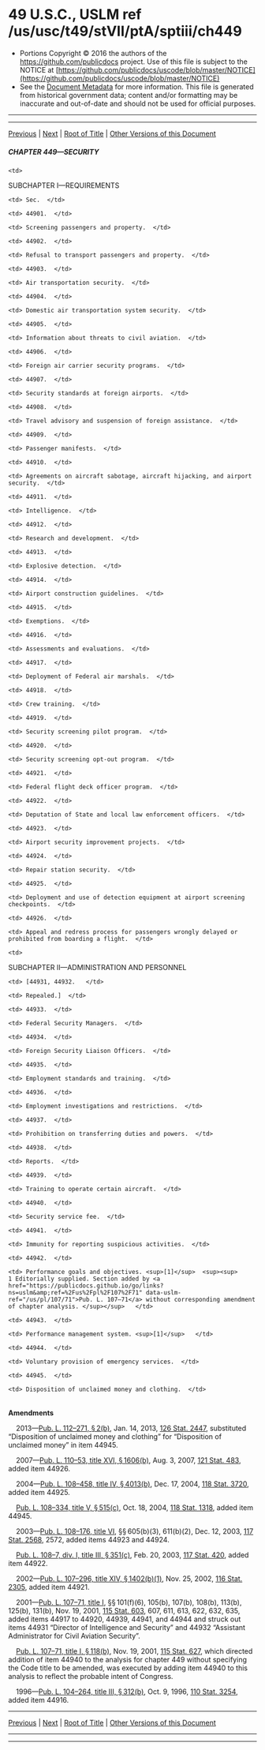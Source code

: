 ---
---

# 49 U.S.C., USLM ref /us/usc/t49/stVII/ptA/sptiii/ch449

* Portions Copyright © 2016 the authors of the https://github.com/publicdocs project.
  Use of this file is subject to the NOTICE at [https://github.com/publicdocs/uscode/blob/master/NOTICE](https://github.com/publicdocs/uscode/blob/master/NOTICE)
* See the [Document Metadata](././../../../../../../..//README.md) for more information.
  This file is generated from historical government data; content and/or formatting may be inaccurate and out-of-date and should not be used for official purposes.

----------
----------

[Previous](./../../../../../../..//us/usc/t49/stVII/ptA/sptiii/ch447/m__us_usc_t49_s44735.md) | [Next](./../../../../../../..//us/usc/t49/stVII/ptA/sptiii/ch449/schI/m__us_usc_t49_stVII_ptA_sptiii_ch449_schI.md) | [Root of Title](./../../../../../../../) | [Other Versions of this Document](https://publicdocs.github.io/go/links?ns=uslm&ref=%2Fus%2Fusc%2Ft49%2FstVII%2FptA%2Fsptiii%2Fch449)

##### CHAPTER 449—SECURITY

<table>

  <tr>

    <td> 

SUBCHAPTER I—REQUIREMENTS  </td>

  </tr>

  <tr>

    <td> Sec.  </td>

  </tr>

  <tr>

    <td> 44901.  </td>

    <td> Screening passengers and property.  </td>

  </tr>

  <tr>

    <td> 44902.  </td>

    <td> Refusal to transport passengers and property.  </td>

  </tr>

  <tr>

    <td> 44903.  </td>

    <td> Air transportation security.  </td>

  </tr>

  <tr>

    <td> 44904.  </td>

    <td> Domestic air transportation system security.  </td>

  </tr>

  <tr>

    <td> 44905.  </td>

    <td> Information about threats to civil aviation.  </td>

  </tr>

  <tr>

    <td> 44906.  </td>

    <td> Foreign air carrier security programs.  </td>

  </tr>

  <tr>

    <td> 44907.  </td>

    <td> Security standards at foreign airports.  </td>

  </tr>

  <tr>

    <td> 44908.  </td>

    <td> Travel advisory and suspension of foreign assistance.  </td>

  </tr>

  <tr>

    <td> 44909.  </td>

    <td> Passenger manifests.  </td>

  </tr>

  <tr>

    <td> 44910.  </td>

    <td> Agreements on aircraft sabotage, aircraft hijacking, and airport security.  </td>

  </tr>

  <tr>

    <td> 44911.  </td>

    <td> Intelligence.  </td>

  </tr>

  <tr>

    <td> 44912.  </td>

    <td> Research and development.  </td>

  </tr>

  <tr>

    <td> 44913.  </td>

    <td> Explosive detection.  </td>

  </tr>

  <tr>

    <td> 44914.  </td>

    <td> Airport construction guidelines.  </td>

  </tr>

  <tr>

    <td> 44915.  </td>

    <td> Exemptions.  </td>

  </tr>

  <tr>

    <td> 44916.  </td>

    <td> Assessments and evaluations.  </td>

  </tr>

  <tr>

    <td> 44917.  </td>

    <td> Deployment of Federal air marshals.  </td>

  </tr>

  <tr>

    <td> 44918.  </td>

    <td> Crew training.  </td>

  </tr>

  <tr>

    <td> 44919.  </td>

    <td> Security screening pilot program.  </td>

  </tr>

  <tr>

    <td> 44920.  </td>

    <td> Security screening opt-out program.  </td>

  </tr>

  <tr>

    <td> 44921.  </td>

    <td> Federal flight deck officer program.  </td>

  </tr>

  <tr>

    <td> 44922.  </td>

    <td> Deputation of State and local law enforcement officers.  </td>

  </tr>

  <tr>

    <td> 44923.  </td>

    <td> Airport security improvement projects.  </td>

  </tr>

  <tr>

    <td> 44924.  </td>

    <td> Repair station security.  </td>

  </tr>

  <tr>

    <td> 44925.  </td>

    <td> Deployment and use of detection equipment at airport screening checkpoints.  </td>

  </tr>

  <tr>

    <td> 44926.  </td>

    <td> Appeal and redress process for passengers wrongly delayed or prohibited from boarding a flight.  </td>

  </tr>

  <tr>

    <td> 

SUBCHAPTER II—ADMINISTRATION AND PERSONNEL  </td>

  </tr>

  <tr>

    <td> [44931, 44932.   </td>

    <td> Repealed.]  </td>

  </tr>

  <tr>

    <td> 44933.  </td>

    <td> Federal Security Managers.  </td>

  </tr>

  <tr>

    <td> 44934.  </td>

    <td> Foreign Security Liaison Officers.  </td>

  </tr>

  <tr>

    <td> 44935.  </td>

    <td> Employment standards and training.  </td>

  </tr>

  <tr>

    <td> 44936.  </td>

    <td> Employment investigations and restrictions.  </td>

  </tr>

  <tr>

    <td> 44937.  </td>

    <td> Prohibition on transferring duties and powers.  </td>

  </tr>

  <tr>

    <td> 44938.  </td>

    <td> Reports.  </td>

  </tr>

  <tr>

    <td> 44939.  </td>

    <td> Training to operate certain aircraft.  </td>

  </tr>

  <tr>

    <td> 44940.  </td>

    <td> Security service fee.  </td>

  </tr>

  <tr>

    <td> 44941.  </td>

    <td> Immunity for reporting suspicious activities.  </td>

  </tr>

  <tr>

    <td> 44942.  </td>

    <td> Performance goals and objectives. <sup>[1]</sup>  <sup><sup> 1 Editorially supplied. Section added by <a href="https://publicdocs.github.io/go/links?ns=uslm&amp;ref=%2Fus%2Fpl%2F107%2F71" data-uslm-ref="/us/pl/107/71">Pub. L. 107–71</a> without corresponding amendment of chapter analysis. </sup></sup>   </td>

  </tr>

  <tr>

    <td> 44943.  </td>

    <td> Performance management system. <sup>[1]</sup>   </td>

  </tr>

  <tr>

    <td> 44944.  </td>

    <td> Voluntary provision of emergency services.  </td>

  </tr>

  <tr>

    <td> 44945.  </td>

    <td> Disposition of unclaimed money and clothing.  </td>

  </tr>

</table>

 __Amendments__ 

    2013—[Pub. L. 112–271, § 2(b)][/us/pl/112/271/s2/b], Jan. 14, 2013, [126 Stat. 2447][/us/stat/126/2447], substituted “Disposition of unclaimed money and clothing” for “Disposition of unclaimed money” in item 44945.

    2007—[Pub. L. 110–53, title XVI, § 1606(b)][/us/pl/110/53/s1606/b], Aug. 3, 2007, [121 Stat. 483][/us/stat/121/483], added item 44926.

    2004—[Pub. L. 108–458, title IV, § 4013(b)][/us/pl/108/458/s4013/b], Dec. 17, 2004, [118 Stat. 3720][/us/stat/118/3720], added item 44925.

    [Pub. L. 108–334, title V, § 515(c)][/us/pl/108/334/s515/c], Oct. 18, 2004, [118 Stat. 1318][/us/stat/118/1318], added item 44945.

    2003—[Pub. L. 108–176, title VI][/us/pl/108/176], §§ 605(b)(3), 611(b)(2), Dec. 12, 2003, [117 Stat. 2568][/us/stat/117/2568], 2572, added items 44923 and 44924.

    [Pub. L. 108–7, div. I, title III, § 351(c)][/us/pl/108/7/s351/c], Feb. 20, 2003, [117 Stat. 420][/us/stat/117/420], added item 44922.

    2002—[Pub. L. 107–296, title XIV, § 1402(b)(1)][/us/pl/107/296/s1402/b/1], Nov. 25, 2002, [116 Stat. 2305][/us/stat/116/2305], added item 44921.

    2001—[Pub. L. 107–71, title I][/us/pl/107/71], §§ 101(f)(6), 105(b), 107(b), 108(b), 113(b), 125(b), 131(b), Nov. 19, 2001, [115 Stat. 603][/us/stat/115/603], 607, 611, 613, 622, 632, 635, added items 44917 to 44920, 44939, 44941, and 44944 and struck out items 44931 “Director of Intelligence and Security” and 44932 “Assistant Administrator for Civil Aviation Security”.

    [Pub. L. 107–71, title I, § 118(b)][/us/pl/107/71/s118/b], Nov. 19, 2001, [115 Stat. 627][/us/stat/115/627], which directed addition of item 44940 to the analysis for chapter 449 without specifying the Code title to be amended, was executed by adding item 44940 to this analysis to reflect the probable intent of Congress.

    1996—[Pub. L. 104–264, title III, § 312(b)][/us/pl/104/264/s312/b], Oct. 9, 1996, [110 Stat. 3254][/us/stat/110/3254], added item 44916.

----------

[Previous](./../../../../../../..//us/usc/t49/stVII/ptA/sptiii/ch447/m__us_usc_t49_s44735.md) | [Next](./../../../../../../..//us/usc/t49/stVII/ptA/sptiii/ch449/schI/m__us_usc_t49_stVII_ptA_sptiii_ch449_schI.md) | [Root of Title](./../../../../../../../) | [Other Versions of this Document](https://publicdocs.github.io/go/links?ns=uslm&ref=%2Fus%2Fusc%2Ft49%2FstVII%2FptA%2Fsptiii%2Fch449)

----------
----------

[/us/pl/112/271/s2/b]: https://publicdocs.github.io/go/links?ns=uslm&ref=%2Fus%2Fpl%2F112%2F271%2Fs2%2Fb
[/us/stat/126/2447]: https://publicdocs.github.io/go/links?ns=uslm&ref=%2Fus%2Fstat%2F126%2F2447
[/us/pl/110/53/s1606/b]: https://publicdocs.github.io/go/links?ns=uslm&ref=%2Fus%2Fpl%2F110%2F53%2Fs1606%2Fb
[/us/stat/121/483]: https://publicdocs.github.io/go/links?ns=uslm&ref=%2Fus%2Fstat%2F121%2F483
[/us/pl/108/458/s4013/b]: https://publicdocs.github.io/go/links?ns=uslm&ref=%2Fus%2Fpl%2F108%2F458%2Fs4013%2Fb
[/us/stat/118/3720]: https://publicdocs.github.io/go/links?ns=uslm&ref=%2Fus%2Fstat%2F118%2F3720
[/us/pl/108/334/s515/c]: https://publicdocs.github.io/go/links?ns=uslm&ref=%2Fus%2Fpl%2F108%2F334%2Fs515%2Fc
[/us/stat/118/1318]: https://publicdocs.github.io/go/links?ns=uslm&ref=%2Fus%2Fstat%2F118%2F1318
[/us/pl/108/176]: https://publicdocs.github.io/go/links?ns=uslm&ref=%2Fus%2Fpl%2F108%2F176
[/us/stat/117/2568]: https://publicdocs.github.io/go/links?ns=uslm&ref=%2Fus%2Fstat%2F117%2F2568
[/us/pl/108/7/s351/c]: https://publicdocs.github.io/go/links?ns=uslm&ref=%2Fus%2Fpl%2F108%2F7%2Fs351%2Fc
[/us/stat/117/420]: https://publicdocs.github.io/go/links?ns=uslm&ref=%2Fus%2Fstat%2F117%2F420
[/us/pl/107/296/s1402/b/1]: https://publicdocs.github.io/go/links?ns=uslm&ref=%2Fus%2Fpl%2F107%2F296%2Fs1402%2Fb%2F1
[/us/stat/116/2305]: https://publicdocs.github.io/go/links?ns=uslm&ref=%2Fus%2Fstat%2F116%2F2305
[/us/pl/107/71]: https://publicdocs.github.io/go/links?ns=uslm&ref=%2Fus%2Fpl%2F107%2F71
[/us/stat/115/603]: https://publicdocs.github.io/go/links?ns=uslm&ref=%2Fus%2Fstat%2F115%2F603
[/us/pl/107/71/s118/b]: https://publicdocs.github.io/go/links?ns=uslm&ref=%2Fus%2Fpl%2F107%2F71%2Fs118%2Fb
[/us/stat/115/627]: https://publicdocs.github.io/go/links?ns=uslm&ref=%2Fus%2Fstat%2F115%2F627
[/us/pl/104/264/s312/b]: https://publicdocs.github.io/go/links?ns=uslm&ref=%2Fus%2Fpl%2F104%2F264%2Fs312%2Fb
[/us/stat/110/3254]: https://publicdocs.github.io/go/links?ns=uslm&ref=%2Fus%2Fstat%2F110%2F3254


